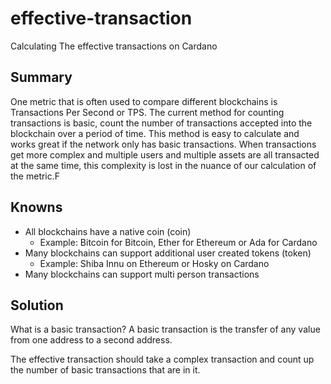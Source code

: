 # effective-transaction

Calculating The effective transactions on Cardano

## Summary

One metric that is often used to compare different blockchains is Transactions Per Second or TPS. The current method for counting transactions is basic, count the number of transactions accepted into the blockchain over a period of time. This method is easy to calculate and works great if the network only has basic transactions. When transactions get more complex and multiple users and multiple assets are all transacted at the same time, this complexity is lost in the nuance of our calculation of the metric.F

## Knowns

- All blockchains have a native coin (coin)
  - Example: Bitcoin for Bitcoin, Ether for Ethereum or Ada for Cardano
- Many blockchains can support additional user created tokens (token)
  - Example: Shiba Innu on Ethereum or Hosky on Cardano
- Many blockchains can support multi person transactions

## Solution

What is a basic transaction?
A basic transaction is the transfer of any value from one address to a second address.

The effective transaction should take a complex transaction and count up the number of basic transactions that are in it.
